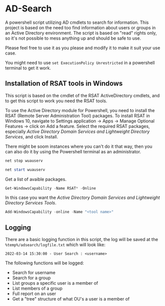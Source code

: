 # AD-Search
 A powershell script utilizing AD cmdlets to search for information. This project is based on the need too find information about users or groups in an Active Directory environment. The script is based on "read" rights only, so it's not possible to mess anything up and should be safe to use.

Please feel free to use it as you please and modify it to make it suit your use case.

You might need to use `set ExecutionPolicy Unrestricted` in a powershell terminal to get it work.

## Installation of RSAT tools in Windows

This script is based on the cmdlet of the RSAT ActiveDirectory cmdlets, and to get this script to work you need the RSAT tools.

To use the Active Directory module for Powershell, you need to install the RSAT (Remote Server Administration Tool) packages. To install RSAT in Windows 10, navigate to Settings application -> Apps -> Manage Optional Features -> click on Add a feature. Select the required RSAT packages, especially *Active Directory Domain Services and Lightweight Directory Services*, and click Install.

There might be soom instances where you can't do it that way, then you can also do it by using the Powershell terminal as an administrator.

```powershell
net stop wuauserv
```

```powershell
net start wuauserv
```
Get a list of avaible packages.
```powershell
Get-WindowsCapability -Name RSAT* -Online
```
In this case you want the *Active Directory Domain Services and Lightweight Directory Services Tools*.
```powershell
Add-WindowsCapability -online -Name "<tool name>"
```

## Logging
There are a basic logging function in this script, the log will be saved at the `%temp%/adsearch/logfile.txt` which will look like:
```
2022-03-14 15:30:00 - User Search : <username>
```
The following functions will be logged:

- Search for username
- Search for a group
- List groups a specific user is a member of
- List members of a group
- Full report on an user
- Get a "tree" structure of what OU's a user is a member of